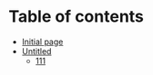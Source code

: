# Table of contents

* [Initial page](README.md)
* [Untitled](untitled/README.md)
  * [111](untitled/untitled-1.md)

